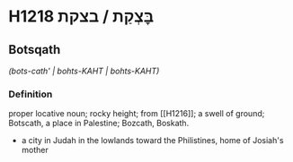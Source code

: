 # H1218 בׇּצְקַת / בצקת

## Botsqath

_(bots-cath' | bohts-KAHT | bohts-KAHT)_

### Definition

proper locative noun; rocky height; from [[H1216]]; a swell of ground; Botscath, a place in Palestine; Bozcath, Boskath.

- a city in Judah in the lowlands toward the Philistines, home of Josiah's mother
